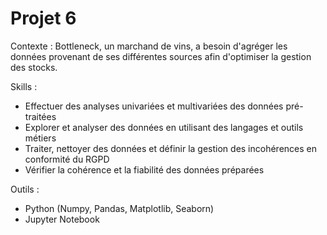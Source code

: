 # Projet 6

Contexte : Bottleneck, un marchand de vins, a besoin d'agréger les données provenant de ses différentes sources afin d'optimiser la gestion des stocks.

Skills :
- Effectuer des analyses univariées et multivariées des données pré-traitées
- Explorer et analyser des données en utilisant des langages et outils métiers
- Traiter, nettoyer des données et définir la gestion des incohérences en conformité du RGPD
- Vérifier la cohérence et la fiabilité des données préparées

Outils :
- Python (Numpy, Pandas, Matplotlib, Seaborn)
- Jupyter Notebook
